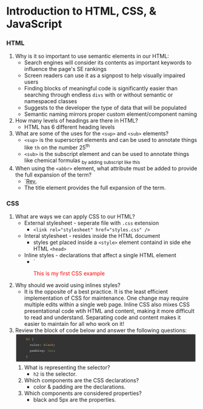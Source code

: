 # Introduction to HTML, CSS, & JavaScript

### HTML

1. Why is it so important to use semantic elements in our HTML:
   * Search engines will consider its contents as important keywords to influence the page's SE rankings
   * Screen readers can use it as a signpost to help visually impaired users
   * Finding blocks of meaningful code is significantly easier than searching through endless `divs` with or without semantic or namespaced classes
   * Suggests to the developer the type of data that will be populated
   * Semantic naming mirrors proper custom element/component naming
2. How many levels of headings are there in HTML?
   * HTML has 6 different heading levels
3. What are some of the uses for the `<sup>` and `<sub>` elements?
   * `<sup>` is the superscript elements and can be used to annotate things like `th` on the number 25<sup>th</sup>
   * `<sub>` is the subscript element and can be used to annotate things like chemical formulas <sub>by adding subscript like this</sub>
4. When using the `<abbr>` element, what attribute must be added to provide the full expansion of the term?
   * `<abbr title="Reverend">Rev.</abbr>
   * The title element provides the full expansion of the term.

### CSS

1. What are ways we can apply CSS to our HTML?
   * External stylesheet - seperate file with `.css` extension
     * `<link rel="stylesheet" href="styles.css" />`
   * Interal stylesheet - resides inside the HTML document
     * styles get placed inside a `<style>` element containd in side ehe HTML `<head>`
   * Inline styles - declarations that affect a single HTML element
     * `<p style="color:red;">This is my first CSS example</p>
2. Why should we avoid using inlines styles?
   * It is the opposite of a best practice.  It is the least efficient implementation of CSS for maintenance.  One change may require multiple edits within a single web page.  Inline CSS also mixes CSS presentational code wtih HTML and content, making it more difficult to read and understand.  Separating code and content makes it easier to maintain for all who work on it!
3. Review the block of code below and answer the following questions:
![block of code](./img/blockofcode.jpeg)
   1. What is representing the selector?
      * `h2` is the selector.
   2. Which components are the CSS declarations?
      * color & padding are the declarations.
   3. Which components are considered properties?
      * black and 5px are the properties.

